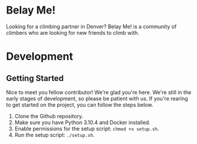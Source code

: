 # Belay Me!

Looking for a climbing partner in Denver? Belay Me! is a community of climbers who are looking for new friends to climb with.

# Development

## Getting Started
Nice to meet you fellow contributor! We're glad you're here. We're still in the early stages of development, so please be patient with us. If you're rearing to get started on the project, you can follow the steps below.

1. Clone the Github repository.
1. Make sure you have Python 3.10.4 and Docker installed.
1. Enable permissions for the setup script: `chmod +x setup.sh`.
1. Run the setup script: `./setup.sh`.